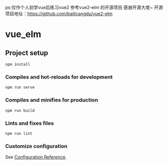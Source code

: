 ps:仅作个人初学vue后练习vue2 参考vue2-elm 的开源项目 感谢开源大佬~ 
开源项目地址：https://github.com/bailicangdu/vue2-elm
# vue_elm

## Project setup
```
npm install
```

### Compiles and hot-reloads for development
```
npm run serve
```

### Compiles and minifies for production
```
npm run build
```

### Lints and fixes files
```
npm run lint
```

### Customize configuration
See [Configuration Reference](https://cli.vuejs.org/config/).

